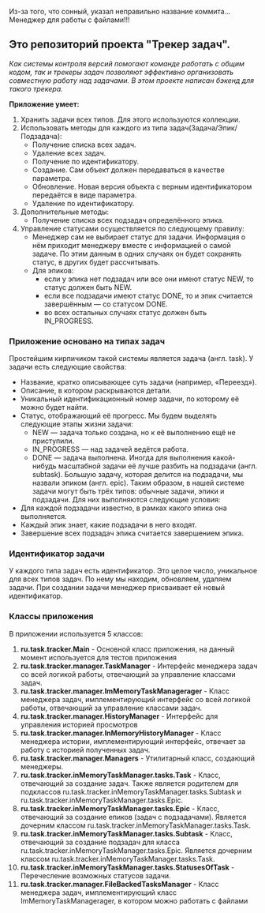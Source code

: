 Из-за того, что сонный, указал неправильно название коммита... Менеджер для работы с файлами!!!
## Это репозиторий проекта "Трекер задач".
*Как системы контроля версий помогают команде работать с общим кодом, так и трекеры задач позволяют эффективно организовать совместную работу над задачами. В этом проекте написан бэкенд для такого трекера.*

**Приложение умеет:**
1. Хранить задачи всех типов. Для этого используются коллекции.
2. Использовать методы для каждого из типа задач(Задача/Эпик/Подзадача):
    * Получение списка всех задач.
    * Удаление всех задач.
    * Получение по идентификатору.
    * Создание. Сам объект должен передаваться в качестве параметра.
    * Обновление. Новая версия объекта с верным идентификатором передаётся в виде параметра.
    * Удаление по идентификатору.
3. Дополнительные методы:
    * Получение списка всех подзадач определённого эпика.
4. Управление статусами осуществляется по следующему правилу:
    * Менеджер сам не выбирает статус для задачи. Информация о нём приходит менеджеру вместе с информацией о самой задаче. По этим данным в одних случаях он будет сохранять статус, в других будет рассчитывать.
    * Для эпиков:
        * если у эпика нет подзадач или все они имеют статус NEW, то статус должен быть NEW.
        * если все подзадачи имеют статус DONE, то и эпик считается завершённым — со статусом DONE.
        * во всех остальных случаях статус должен быть IN_PROGRESS.


### Приложение основано на типах задач
Простейшим кирпичиком такой системы является задача (англ. task). 
У задачи есть следующие свойства:
* Название, кратко описывающее суть задачи (например, «Переезд»).
* Описание, в котором раскрываются детали.
* Уникальный идентификационный номер задачи, по которому её можно будет найти.
* Статус, отображающий её прогресс. Мы будем выделять следующие этапы жизни задачи:
    * NEW — задача только создана, но к её выполнению ещё не приступили.
    * IN_PROGRESS — над задачей ведётся работа.
    * DONE — задача выполнена.
Иногда для выполнения какой-нибудь масштабной задачи её лучше разбить на подзадачи (англ. subtask). Большую задачу, которая делится на подзадачи, мы назвали эпиком (англ. epic).
Таким образом, в нашей системе задачи могут быть трёх типов: обычные задачи, эпики и подзадачи. Для них выполняются следующие условия:
* Для каждой подзадачи известно, в рамках какого эпика она выполняется.
* Каждый эпик знает, какие подзадачи в него входят.
* Завершение всех подзадач эпика считается завершением эпика.

### Идентификатор задачи
У каждого типа задач есть идентификатор. Это целое число, уникальное для всех типов задач. По нему мы находим, обновляем, удаляем задачи. При создании задачи менеджер присваивает ей новый идентификатор.

### Классы приложения
В приложении используется 5 классов:
1. **ru.task.tracker.Main** - Основной класс приложения, на данный момент используется для тестов приложения
2. **ru.task.tracker.manager.TaskManager** - Интерфейс менеджера задач со всей логикой работы, отвечающий за управление классами задач.
3. **ru.task.tracker.manager.ImMemoryTaskManagerager** -  Класс менеджера задач, имплементирующий интерфейс со всей логикой работы, отвечающий за управление классами задач.
4. **ru.task.tracker.manager.HistoryManager** - Интерфейс для управления историей просмотров
5. **ru.task.tracker.manager.InMemoryHistoryManager** - Класс менеджера истории, имплементирующий интерфейс, отвечает за работу с историей полученных задач.
6. **ru.task.tracker.manager.Managers** - Утилитарный класс, создающий менеджеры.
7. **ru.task.tracker.inMemoryTaskManager.tasks.Task** - Класс, отвечающий за создание задач. Также является родителем для подклассов ru.task.tracker.inMemoryTaskManager.tasks.Subtask и ru.task.tracker.inMemoryTaskManager.tasks.Epic.
8. **ru.task.tracker.inMemoryTaskManager.tasks.Epic** - Класс, отвечающий за создание епиков (задач с подзадачами). Является дочерним классом ru.task.tracker.inMemoryTaskManager.tasks.Task.
9. **ru.task.tracker.inMemoryTaskManager.tasks.Subtask** - Класс, отвечающий за создание подзадач для класса ru.task.tracker.inMemoryTaskManager.tasks.Epic. Является дочерним классом ru.task.tracker.inMemoryTaskManager.tasks.Task.
10. **ru.task.tracker.inMemoryTaskManager.tasks.StatusesOfTask** - Перечесление возможных статусов задачи.
11. **ru.task.tracker.manager.FileBackedTasksManager** -  Класс менеджера задач, имплементирующий класс ImMemoryTaskManagerager, в котором можно работать с файлами

